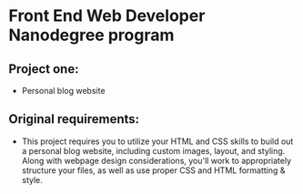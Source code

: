 # Front End Web Developer Nanodegree program

## Project one:

* Personal blog website

## Original requirements:

* This project requires you to utilize your HTML and CSS skills to build out a personal blog website, including custom images, layout, and styling. Along with webpage design considerations, you'll work to appropriately structure your files, as well as use proper CSS and HTML formatting & style.